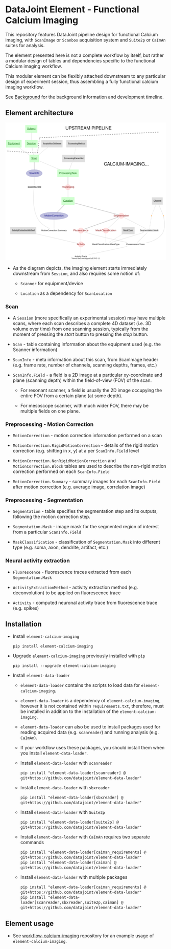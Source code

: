 # DataJoint Element - Functional Calcium Imaging
This repository features DataJoint pipeline design for functional Calcium imaging, 
with `ScanImage` or `Scanbox` acquisition system and `Suite2p` or `CaImAn` suites for analysis. 

The element presented here is not a complete workflow by itself,
 but rather a modular design of tables and dependencies specific to the functional Calcium imaging workflow. 

This modular element can be flexibly attached downstream to 
any particular design of experiment session, thus assembling 
a fully functional calcium imaging workflow.

See [Background](Background.md) for the background information and development timeline.

## Element architecture

![element-calcium-imaging diagram](images/attached_calcium_imaging_element.svg)

+ As the diagram depicts, the imaging element starts immediately downstream from `Session`, and also requires some notion of:

     + `Scanner` for equipment/device

     + `Location` as a dependency for `ScanLocation`

### Scan

+ A `Session` (more specifically an experimental session) may have multiple scans, where each scan describes a complete 4D dataset (i.e. 3D volume over time) from one scanning session, typically from the moment of pressing the *start* button to pressing the *stop* button.

+ `Scan` - table containing information about the equipment used (e.g. the Scanner information)

+ `ScanInfo` - meta information about this scan, from ScanImage header (e.g. frame rate, number of channels, scanning depths, frames, etc.)

+ `ScanInfo.Field` - a field is a 2D image at a particular xy-coordinate and plane (scanning depth) within the field-of-view (FOV) of the scan.

     + For resonant scanner, a field is usually the 2D image occupying the entire FOV from a certain plane (at some depth).

     + For mesoscope scanner, with much wider FOV, there may be multiple fields on one plane. 

### Preprocessing - Motion Correction

+ `MotionCorrection` - motion correction information performed on a scan

+ `MotionCorrection.RigidMotionCorrection` - details of the rigid motion correction (e.g. shifting in x, y) at a per `ScanInfo.Field` level

+ `MotionCorrection.NonRigidMotionCorrection` and `MotionCorrection.Block` tables are used to describe the non-rigid motion correction performed on each `ScanInfo.Field`

+ `MotionCorrection.Summary` - summary images for each `ScanInfo.Field` after motion correction (e.g. average image, correlation image)
    
### Preprocessing - Segmentation

+ `Segmentation` - table specifies the segmentation step and its outputs, following the motion correction step.
 
+ `Segmentation.Mask` - image mask for the segmented region of interest from a particular `ScanInfo.Field`

+ `MaskClassification` - classification of `Segmentation.Mask` into different type (e.g. soma, axon, dendrite, artifact, etc.)

### Neural activity extraction

+ `Fluorescence` - fluorescence traces extracted from each `Segmentation.Mask`

+ `ActivityExtractionMethod` - activity extraction method (e.g. deconvolution) to be applied on fluorescence trace

+ `Activity` - computed neuronal activity trace from fluorescence trace (e.g. spikes)

## Installation

+ Install `element-calcium-imaging`
     ```
     pip install element-calcium-imaging
     ```

+ Upgrade `element-calcium-imaging` previously installed with `pip`
     ```
     pip install --upgrade element-calcium-imaging
     ```

+ Install `element-data-loader`

     + `element-data-loader` contains the scripts to load data for `element-calcium-imaging`.

     + `element-data-loader` is a dependency of `element-calcium-imaging`, however it is not contained within `requirements.txt`, therefore, must be installed in addition to the installation of the `element-calcium-imaging`. 

     + `element-data-loader` can also be used to install packages used for reading acquired data (e.g. `scanreader`) and running analysis (e.g. `CaImAn`).

     + If your workflow uses these packages, you should install them when you install `element-data-loader`.

     + Install `element-data-loader` with `scanreader`
          ```
          pip install "element-data-loader[scanreader] @ git+https://github.com/datajoint/element-data-loader"
          ```

     + Install `element-data-loader` with `sbxreader`
          ```
          pip install "element-data-loader[sbxreader] @ git+https://github.com/datajoint/element-data-loader"
          ```

     + Install `element-data-loader` with `Suite2p`
          ```
          pip install "element-data-loader[suite2p] @ git+https://github.com/datajoint/element-data-loader"
          ```

     + Install `element-data-loader` with `CaImAn` requires two separate commands
          ```
          pip install "element-data-loader[caiman_requirements] @ git+https://github.com/datajoint/element-data-loader"
          pip install "element-data-loader[caiman] @ git+https://github.com/datajoint/element-data-loader"
          ```

     + Install `element-data-loader` with multiple packages
          ```
          pip install "element-data-loader[caiman_requirements] @ git+https://github.com/datajoint/element-data-loader"
          pip install "element-data-loader[scanreader,sbxreader,suite2p,caiman] @ git+https://github.com/datajoint/element-data-loader"
          ```

## Element usage

+ See [workflow-calcium-imaging](https://github.com/datajoint/workflow-calcium-imaging) 
repository for an example usage of `element-calcium-imaging`.


    
